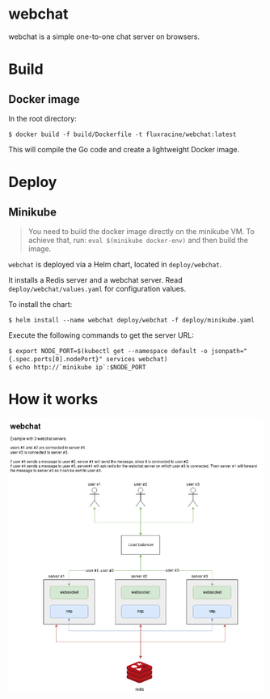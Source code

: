 # webchat

webchat is a simple one-to-one chat server on browsers.

# Build

## Docker image

In the root directory:

```shell
$ docker build -f build/Dockerfile -t fluxracine/webchat:latest
```

This will compile the Go code and create a lightweight Docker image.

# Deploy

## Minikube

> You need to build the docker image directly on the minikube VM.
> To achieve that, run: `eval $(minikube docker-env)` and then build the image.

`webchat` is deployed via a Helm chart, located in `deploy/webchat`. 

It installs a Redis server and a webchat server. Read `deploy/webchat/values.yaml` for configuration values.

To install the chart:

```shell
$ helm install --name webchat deploy/webchat -f deploy/minikube.yaml
```

Execute the following commands to get the server URL:
```shell
$ export NODE_PORT=$(kubectl get --namespace default -o jsonpath="{.spec.ports[0].nodePort}" services webchat)
$ echo http://`minikube ip`:$NODE_PORT
```

# How it works
![doc/arch.png](https://raw.githubusercontent.com/nouney/fluxracine/master/doc/arch.png)
